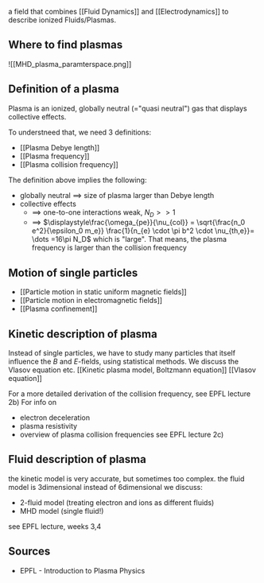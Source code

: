 a field that combines [[Fluid Dynamics]] and [[Electrodynamics]] to describe ionized Fluids/Plasmas.


## Where to find plasmas
![[MHD_plasma_paramterspace.png]]


## Definition of a plasma
Plasma is an ionized, globally neutral (="quasi neutral") gas that displays collective effects.

To understneed that, we need 3 definitions:
- [[Plasma Debye length]]
- [[Plasma frequency]]
- [[Plasma collision frequency]]

The definition above implies the following:
- globally neutral $\implies$ size of plasma larger than Debye length
- collective effects
	- $\implies$ one-to-one interactions weak, $N_D>>1$ 
	- $\implies$ $\displaystyle\frac{\omega_{pe}}{\nu_{col}} = \sqrt{\frac{n_0 e^2}{\epsilon_0 m_e}} \frac{1}{n_{e} \cdot \pi b^2 \cdot  \nu_{th,e}}= \dots =16\pi N_D$  which is "large". That means, the plasma frequency is larger than the collision frequency


## Motion of single particles
- [[Particle motion in static uniform magnetic fields]]
- [[Particle motion in electromagnetic fields]]
- [[Plasma confinement]]


## Kinetic description of plasma
Instead of single particles, we have to study many particles that itself influence the $B$ and $E$-fields, using statistical methods.
We discuss the Vlasov equation etc.
[[Kinetic plasma model, Boltzmann equation]]
[[Vlasov equation]]

For a more detailed derivation of the collision frequency, see EPFL lecture 2b)
For info on
- electron deceleration
- plasma resistivity
- overview of plasma collision frequencies
see EPFL lecture 2c)


## Fluid description of plasma
the kinetic model is very accurate, but sometimes too complex.
the fluid model is 3dimensional instead of 6dimensional
we discuss:
- 2-fluid model (treating electron and ions as different fluids)
- MHD model (single fluid!)

see EPFL lecture, weeks 3,4


## Sources
- EPFL - Introduction to Plasma Physics